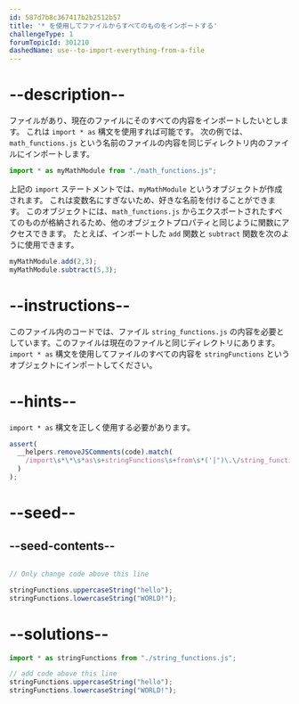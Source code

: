 ```yaml
---
id: 587d7b8c367417b2b2512b57
title: '* を使用してファイルからすべてのものをインポートする'
challengeType: 1
forumTopicId: 301210
dashedName: use--to-import-everything-from-a-file
---
```


# --description--

ファイルがあり、現在のファイルにそのすべての内容をインポートしたいとします。 これは `import * as` 構文を使用すれば可能です。 次の例では、`math_functions.js` という名前のファイルの内容を同じディレクトリ内のファイルにインポートします。

```js
import * as myMathModule from "./math_functions.js";
```

上記の `import` ステートメントでは、`myMathModule` というオブジェクトが作成されます。 これは変数名にすぎないため、好きな名前を付けることができます。 このオブジェクトには、`math_functions.js` からエクスポートされたすべてのものが格納されるため、他のオブジェクトプロパティと同じように関数にアクセスできます。 たとえば、インポートした `add` 関数と `subtract` 関数を次のように使用できます。

```js
myMathModule.add(2,3);
myMathModule.subtract(5,3);
```

# --instructions--

このファイル内のコードでは、ファイル `string_functions.js` の内容を必要としています。このファイルは現在のファイルと同じディレクトリにあります。 `import * as` 構文を使用してファイルのすべての内容を `stringFunctions` というオブジェクトにインポートしてください。

# --hints--

`import * as` 構文を正しく使用する必要があります。

```js
assert(
  __helpers.removeJSComments(code).match(
    /import\s*\*\s*as\s+stringFunctions\s+from\s*('|")\.\/string_functions\.js\1/g
  )
);
```

# --seed--

## --seed-contents--

```js

// Only change code above this line

stringFunctions.uppercaseString("hello");
stringFunctions.lowercaseString("WORLD!");
```

# --solutions--

```js
import * as stringFunctions from "./string_functions.js";

// add code above this line
stringFunctions.uppercaseString("hello");
stringFunctions.lowercaseString("WORLD!");
```
